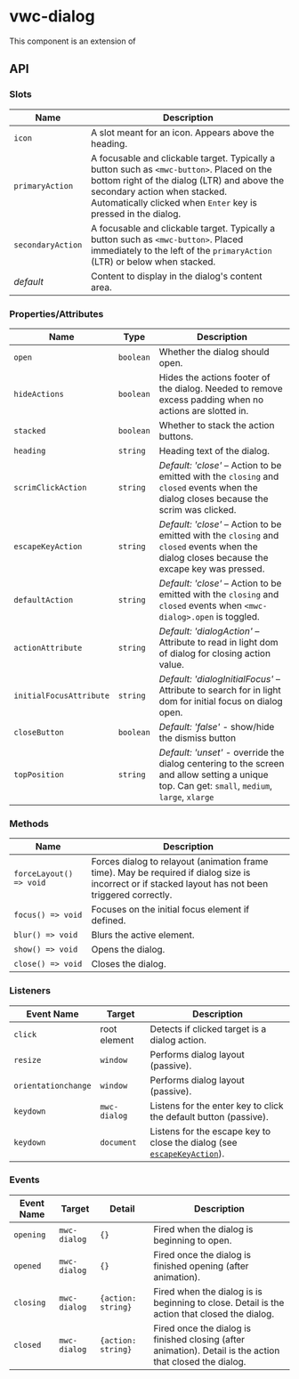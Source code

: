 # vwc-dialog

This component is an extension of [<mwc-dialog>](https://github.com/material-components/material-components-web-components/tree/master/packages/dialog)

## API

### Slots

| Name              |	Description
| ----------------- | -------------
| `icon`					  |	A slot meant for an icon. Appears above the heading.
| `primaryAction`   |	A focusable and clickable target. Typically a button such as  `<mwc-button>`. Placed on the bottom right of the dialog (LTR) and above the secondary action when stacked. Automatically clicked when `Enter` key is pressed in the dialog.
| `secondaryAction` |	A focusable and clickable target. Typically a button such as  `<mwc-button>`. Placed immediately to the left of the `primaryAction` (LTR) or below when stacked.
| _default_         |	Content to display in the dialog's content area.

### Properties/Attributes

| Name                    | Type       | Description
| ----------------------- |------------|------------
| `open`                  | `boolean`  | Whether the dialog should open.
| `hideActions`           | `boolean`  | Hides the actions footer of the dialog. Needed to remove excess padding when no actions are slotted in.
| `stacked`               | `boolean`  | Whether to stack the action buttons.
| `heading`               | `string`   | Heading text of the dialog.
| `scrimClickAction`      | `string`   | _Default: 'close'_ – Action to be emitted with the `closing` and `closed` events when the dialog closes because the scrim was clicked.
| `escapeKeyAction`       | `string`   | _Default: 'close'_ – Action to be emitted with the `closing` and `closed` events when the dialog closes because the excape key was pressed.
| `defaultAction`         | `string`   | _Default: 'close'_ – Action to be emitted with the `closing` and `closed` events when `<mwc-dialog>.open` is toggled.
| `actionAttribute`       | `string`   | _Default: 'dialogAction'_ – Attribute to read in light dom of dialog for closing action value.
| `initialFocusAttribute` | `string`   | _Default: 'dialogInitialFocus'_ – Attribute to search for in light dom for initial focus on dialog open.
| `closeButton`						     | `boolean`	 |	_Default: 'false'_ - show/hide the dismiss button
| `topPosition`	| `string`	  |	_Default: 'unset'_ - override the dialog centering to the screen and allow setting a unique top. Can get: `small`, `medium`, `large`, `xlarge`


### Methods

| Name     | Description
| -------- | -------------
| `forceLayout() => void` | Forces dialog to relayout (animation frame time). May be required if dialog size is incorrect or if stacked layout has not been triggered correctly.
| `focus() => void` | Focuses on the initial focus element if defined.
| `blur() => void`  | Blurs the active element.
| `show() => void`  | Opens the dialog.
| `close() => void` | Closes the dialog.

### Listeners
| Event Name          | Target       | Description
| ------------------- | ------------ | -----------
| `click`             | root element | Detects if clicked target is a dialog action.
| `resize`            | `window `    | Performs dialog layout (passive).
| `orientationchange` | `window`     | Performs dialog layout (passive).
| `keydown`           | `mwc-dialog` | Listens for the enter key to click the default button (passive).
| `keydown`           | `document`   | Listens for the escape key to close the dialog (see [`escapeKeyAction`](#properties)).

### Events

| Event Name | Target       | Detail             | Description
| ---------- | ------------ | ------------------ | -----------
| `opening`  | `mwc-dialog` | `{}`               | Fired when the dialog is beginning to open.
| `opened`   | `mwc-dialog` | `{}`               | Fired once the dialog is finished opening (after animation).
| `closing`  | `mwc-dialog` | `{action: string}` | Fired when the dialog is is beginning to close. Detail is the action that closed the dialog.
| `closed`   | `mwc-dialog` | `{action: string}` | Fired once the dialog is finished closing (after animation). Detail is the action that closed the dialog.
